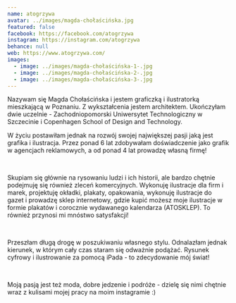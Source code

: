 ```yaml
---
name: atogrzywa
avatar: ../images/magda-chołaścińska.jpg
featured: false
facebook: https://facebook.com/atogrzywa
instagram: https://instagram.com/atogrzywa
behance: null
web: https://www.atogrzywa.com/
images:
  - image: ../images/magda-chołaścińska-1-.jpg
  - image: ../images/magda-chołaścińska-2-.jpg
  - image: ../images/magda-chołaścińska-3-.jpg
---
```

Nazywam się Magda Chołaścińska i jestem graficzką i ilustratorką mieszkającą w Poznaniu. Z wykształcenia jestem architektem. Ukończyłam dwie uczelnie - Zachodniopomorski Uniwersytet Technologiczny w Szczecinie i Copenhagen School of Design and Technology.

 

W życiu postawiłam jednak na rozwój swojej największej pasji jaką jest grafika i ilustracja. Przez ponad 6 lat zdobywałam doświadczenie jako grafik w agencjach reklamowych, a od ponad 4 lat prowadzę własną firmę!

​

Skupiam się głównie na rysowaniu ludzi i ich historii, ale bardzo chętnie podejmuję się również zleceń komercyjnych. Wykonuję ilustracje dla firm i marek, projektuję okładki, plakaty, opakowania, wykonuję ilustracje do gazet i prowadzę sklep internetowy, gdzie kupić możesz moje ilustracje w formie plakatów i corocznie wydawanego kalendarza (ATOSKLEP). To również przynosi mi mnóstwo satysfakcji!

​

Przeszłam długą drogę w poszukiwaniu własnego stylu. Odnalazłam jednak kierunek, w którym cały czas staram się odważnie podążać. Rysunek cyfrowy i ilustrowanie za pomocą iPada - to zdecydowanie mój świat!

​

Moją pasją jest też moda, dobre jedzenie i podróże - dzielę się nimi chętnie wraz z kulisami mojej pracy na moim instagramie :)
